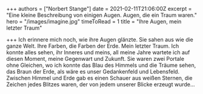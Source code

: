+++
authors = ["Norbert Stange"]
date = 2021-02-11T21:06:00Z
excerpt = "Eine kleine Beschreibung von einigen Augen. Augen, die ein Traum waren."
hero = "/images/imagine.jpg"
timeToRead = 1
title = "Ihre Augen, mein letzter Traum"

+++
Ich erinnere mich noch, wie ihre Augen glänzte. Sie sahen aus wie die ganze Welt. Ihre Farben, die Farben der Erde. Mein letzter Traum. Ich konnte alles sehen, ihr Inneres und meins, all meine Jahre wartete ich auf diesen Moment, meine Gegenwart und Zukunft. Sie waren zwei Portale ohne Gleichen, wo ich konnte das Blau des Himmels und die Träume sehen, das Braun der Erde, als wäre es unser Gedankenfeld und Lebensfeld. Zwischen Himmel und Erde gab es einen Schauer aus weißen Sternen, die Zeichen jedes Blitzes waren, der von jedem unserer Blicke erzeugt wurde…